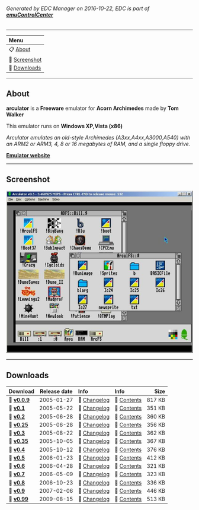 ###### Generated by EDC Manager on 2016-10-22, EDC is part of [**emuControlCenter**](https://github.com/PhoenixInteractiveNL/emuControlCenter/wiki)
***
| **Menu** |
|:---------|
| :clipboard: [About](#about) |
| :sunrise: [Screenshot](#screenshot) |
| :floppy_disk: [Downloads](#downloads) |
***
## About
**arculator** is a **Freeware** emulator for **Acorn Archimedes** made by **Tom Walker**

This emulator runs on **Windows XP,Vista (x86)**

_Arculator emulates an old-style Archimedes (A3xx,A4xx,A3000,A540) with an ARM2 or ARM3, 4, 8 or 16 megabytes of RAM, and a single floppy drive._

[**Emulator website**](http://b-em.bbcmicro.com/arculator/)
***
## Screenshot
![](https://raw.githubusercontent.com/PhoenixInteractiveNL/edc-masterhook/master/downloadhooks/arculator/arculator_screen.jpg)
***
## Downloads
| Download | Release date  | Info       | Info       | Size       |
|:---------|:-------------:|:-----------|:-----------|-----------:|
| :floppy_disk: [**v0.0.9**](https://github.com/PhoenixInteractiveNL/edc-repo0001/raw/master/arculator/0.0.9.7z) | 2005-01-27 | :page_facing_up: [Changelog](https://github.com/PhoenixInteractiveNL/edc-repo0001/blob/master/tronds/arculator/0.0.9_changelog.txt) | :mag_right: [Contents](https://github.com/PhoenixInteractiveNL/edc-repo0001/blob/master/tronds/arculator/0.0.9_contents.txt) | 817 KB |
| :floppy_disk: [**v0.1**](https://github.com/PhoenixInteractiveNL/edc-repo0001/raw/master/arculator/0.1.7z) | 2005-05-22 | :page_facing_up: [Changelog](https://github.com/PhoenixInteractiveNL/edc-repo0001/blob/master/tronds/arculator/0.1_changelog.txt) | :mag_right: [Contents](https://github.com/PhoenixInteractiveNL/edc-repo0001/blob/master/tronds/arculator/0.1_contents.txt) | 351 KB |
| :floppy_disk: [**v0.2**](https://github.com/PhoenixInteractiveNL/edc-repo0001/raw/master/arculator/0.2.7z) | 2005-06-28 | :page_facing_up: [Changelog](https://github.com/PhoenixInteractiveNL/edc-repo0001/blob/master/tronds/arculator/0.2_changelog.txt) | :mag_right: [Contents](https://github.com/PhoenixInteractiveNL/edc-repo0001/blob/master/tronds/arculator/0.2_contents.txt) | 360 KB |
| :floppy_disk: [**v0.25**](https://github.com/PhoenixInteractiveNL/edc-repo0001/raw/master/arculator/0.25.7z) | 2005-06-28 | :page_facing_up: [Changelog](https://github.com/PhoenixInteractiveNL/edc-repo0001/blob/master/tronds/arculator/0.25_changelog.txt) | :mag_right: [Contents](https://github.com/PhoenixInteractiveNL/edc-repo0001/blob/master/tronds/arculator/0.25_contents.txt) | 356 KB |
| :floppy_disk: [**v0.3**](https://github.com/PhoenixInteractiveNL/edc-repo0001/raw/master/arculator/0.3.7z) | 2005-08-22 | :page_facing_up: [Changelog](https://github.com/PhoenixInteractiveNL/edc-repo0001/blob/master/tronds/arculator/0.3_changelog.txt) | :mag_right: [Contents](https://github.com/PhoenixInteractiveNL/edc-repo0001/blob/master/tronds/arculator/0.3_contents.txt) | 362 KB |
| :floppy_disk: [**v0.35**](https://github.com/PhoenixInteractiveNL/edc-repo0001/raw/master/arculator/0.35.7z) | 2005-10-05 | :page_facing_up: [Changelog](https://github.com/PhoenixInteractiveNL/edc-repo0001/blob/master/tronds/arculator/0.35_changelog.txt) | :mag_right: [Contents](https://github.com/PhoenixInteractiveNL/edc-repo0001/blob/master/tronds/arculator/0.35_contents.txt) | 367 KB |
| :floppy_disk: [**v0.4**](https://github.com/PhoenixInteractiveNL/edc-repo0001/raw/master/arculator/0.4.7z) | 2005-10-12 | :page_facing_up: [Changelog](https://github.com/PhoenixInteractiveNL/edc-repo0001/blob/master/tronds/arculator/0.4_changelog.txt) | :mag_right: [Contents](https://github.com/PhoenixInteractiveNL/edc-repo0001/blob/master/tronds/arculator/0.4_contents.txt) | 376 KB |
| :floppy_disk: [**v0.5**](https://github.com/PhoenixInteractiveNL/edc-repo0001/raw/master/arculator/0.5.7z) | 2006-01-23 | :page_facing_up: [Changelog](https://github.com/PhoenixInteractiveNL/edc-repo0001/blob/master/tronds/arculator/0.5_changelog.txt) | :mag_right: [Contents](https://github.com/PhoenixInteractiveNL/edc-repo0001/blob/master/tronds/arculator/0.5_contents.txt) | 412 KB |
| :floppy_disk: [**v0.6**](https://github.com/PhoenixInteractiveNL/edc-repo0001/raw/master/arculator/0.6.7z) | 2006-04-28 | :page_facing_up: [Changelog](https://github.com/PhoenixInteractiveNL/edc-repo0001/blob/master/tronds/arculator/0.6_changelog.txt) | :mag_right: [Contents](https://github.com/PhoenixInteractiveNL/edc-repo0001/blob/master/tronds/arculator/0.6_contents.txt) | 321 KB |
| :floppy_disk: [**v0.7**](https://github.com/PhoenixInteractiveNL/edc-repo0001/raw/master/arculator/0.7.7z) | 2006-05-09 | :page_facing_up: [Changelog](https://github.com/PhoenixInteractiveNL/edc-repo0001/blob/master/tronds/arculator/0.7_changelog.txt) | :mag_right: [Contents](https://github.com/PhoenixInteractiveNL/edc-repo0001/blob/master/tronds/arculator/0.7_contents.txt) | 323 KB |
| :floppy_disk: [**v0.8**](https://github.com/PhoenixInteractiveNL/edc-repo0001/raw/master/arculator/0.8.7z) | 2006-10-23 | :page_facing_up: [Changelog](https://github.com/PhoenixInteractiveNL/edc-repo0001/blob/master/tronds/arculator/0.8_changelog.txt) | :mag_right: [Contents](https://github.com/PhoenixInteractiveNL/edc-repo0001/blob/master/tronds/arculator/0.8_contents.txt) | 336 KB |
| :floppy_disk: [**v0.9**](https://github.com/PhoenixInteractiveNL/edc-repo0001/raw/master/arculator/0.9.7z) | 2007-02-06 | :page_facing_up: [Changelog](https://github.com/PhoenixInteractiveNL/edc-repo0001/blob/master/tronds/arculator/0.9_changelog.txt) | :mag_right: [Contents](https://github.com/PhoenixInteractiveNL/edc-repo0001/blob/master/tronds/arculator/0.9_contents.txt) | 446 KB |
| :floppy_disk: [**v0.99**](https://github.com/PhoenixInteractiveNL/edc-repo0001/raw/master/arculator/0.99.7z) | 2009-08-15 | :page_facing_up: [Changelog](https://github.com/PhoenixInteractiveNL/edc-repo0001/blob/master/tronds/arculator/0.99_changelog.txt) | :mag_right: [Contents](https://github.com/PhoenixInteractiveNL/edc-repo0001/blob/master/tronds/arculator/0.99_contents.txt) | 513 KB |
